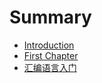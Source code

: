 # Summary

* [Introduction](README.md)
* [First Chapter](chapter1.md)
* [汇编语言入门](001hui-bian-yu-yan-ru-men.md)

